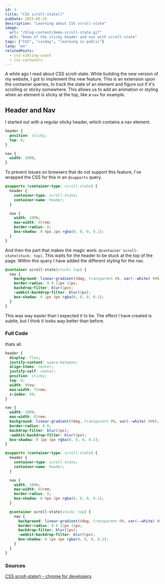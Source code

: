 ```yaml
---
id: 3
title: "CSS scroll-state()"
pubDate: 2025-05-15
description: "Learning about CSS scroll-state"
image:
  url: "/blog-content/demo-scroll-state.gif"
  alt: "Demo of the sticky header and nav with scroll-state"
tags: ["CSS", "cssday", "learning in public"]
lang: "en"
relatedPosts:
  - css-sibling-count
  - css-carousels
---
```


A while ago I read about CSS scroll-state. While building the new version of my website, I got to implement this new feature. This is an extension upon the container queries, to track the state of an element and figure out if it's scrolling or sticky somewhere. This allows us to add an animation or styling when an element is sticky at the top, like a `nav` for example.

## Header and Nav

I started out with a regular sticky header, which contains a nav element.

```css
header {
  position: sticky;
  top: 0;
}

nav {
  width: 100%;
}
```

To prevent issues on browsers that do not support this feature, I've wrapped the CSS for this in an `@supports` query.

```css
@supports (container-type: scroll-state) {
  header {
    container-type: scroll-state;
    container-name: header;
  }

  nav {
    width: 100%;
    max-width: 65rem;
    border-radius: 0;
    box-shadow: 0 0px 2px rgba(0, 0, 0, 0.1);
  }
}
```

And then the part that makes the magic work: `@container scroll-state(stuck: top)`. This waits for the header to be stuck at the top of the page. Within this query I have added the different styling for the nav.

```css
@container scroll-state(stuck: top) {
  nav {
    background: linear-gradient(0deg, transparent 0%, var(--white) 90%);
    border-radius: 0 0 12px 12px;
    backdrop-filter: blur(1px);
    -webkit-backdrop-filter: blur(5px);
    box-shadow: 0 1px 4px rgba(0, 0, 0, 0.1);
  }
}
```

This was way easier than I expected it to be. The effect I have created is subtle, but I think it looks way better than before.

### Full Code

thats all.

```css
header {
  display: flex;
  justify-content: space-between;
  align-items: center;
  justify-self: center;
  position: sticky;
  top: 0;
  width: 90vw;
  max-width: 75rem;
  z-index: 50;
}

nav {
  width: 100%;
  max-width: 65rem;
  background: linear-gradient(0deg, transparent 0%, var(--white) 90%);
  border-radius: 0 0;
  backdrop-filter: blur(1px);
  -webkit-backdrop-filter: blur(5px);
  box-shadow: 0 1px 4px rgba(0, 0, 0, 0.1);
}

@supports (container-type: scroll-state) {
  header {
    container-type: scroll-state;
    container-name: header;
  }

  nav {
    width: 100%;
    max-width: 65rem;
    border-radius: 0;
    box-shadow: 0 0px 2px rgba(0, 0, 0, 0.1);
  }

  @container scroll-state(stuck: top) {
    nav {
      background: linear-gradient(0deg, transparent 0%, var(--white) 90%);
      border-radius: 0 0 12px 12px;
      backdrop-filter: blur(1px);
      -webkit-backdrop-filter: blur(5px);
      box-shadow: 0 1px 4px rgba(0, 0, 0, 0.1);
    }
  }
}
```

### Sources

[CSS scroll-state() - chrome for developers](https://developer.chrome.com/blog/css-scroll-state-queries#progressive_enhancement)
